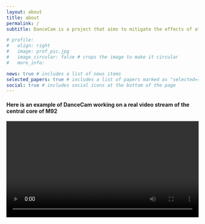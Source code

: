 ```yaml
---
layout: about
title: about
permalink: /
subtitle: DanceCam is a project that aims to mitigate the effects of atmospheric turbulence in astronomical images using a combination of machine learning and high frame-rate video streams of the deep sky.

# profile:
#   align: right
#   image: prof_pic.jpg
#   image_circular: false # crops the image to make it circular
#   more_info: 

news: true # includes a list of news items
selected_papers: true # includes a list of papers marked as "selected={true}"
social: true # includes social icons at the bottom of the page
---
```


#### Here is an example of DanceCam working on a real video stream of the central core of M92
<!-- Include an M92 video from the assets folder -->
<video width="100%" controls>
  <source src="../assets/video/test_M92.mp4" type="video/mp4">
</video>




